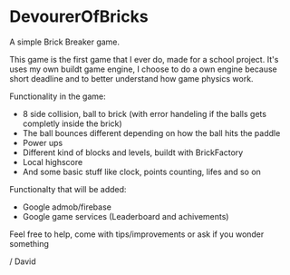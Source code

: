# DevourerOfBricks
A simple Brick Breaker game.

This game is the first game that I ever do, made for a school project. 
It's uses my own buildt game engine, I choose to do a own engine because short deadline
and to better understand how game physics work.

Functionality in the game:
- 8 side collision, ball to brick (with error handeling if the balls gets completly inside the brick)
- The ball bounces different depending on how the ball hits the paddle
- Power ups
- Different kind of blocks and levels, buildt with BrickFactory
- Local highscore
- And some basic stuff like clock, points counting, lifes and so on

Functionalty that will be added:
- Google admob/firebase
- Google game services (Leaderboard and achivements)

Feel free to help, come with tips/improvements or ask if you wonder something

/ David
